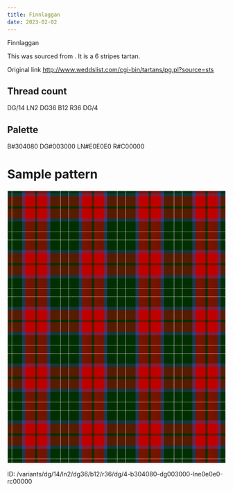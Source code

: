 ```yaml
---
title: Finnlaggan
date: 2023-02-02
---
```

Finnlaggan

This was sourced from <no value>.  It is a 6 stripes tartan.

Original link http://www.weddslist.com/cgi-bin/tartans/pg.pl?source=sts

## Thread count
DG/14 LN2 DG36 B12 R36 DG/4

## Palette
B#304080 DG#003000 LN#E0E0E0 R#C00000

# Sample pattern

![Tartan detail](tartan.png "DG/14 LN2 DG36 B12 R36 DG/4 tartan")

ID: /variants/dg/14/ln2/dg36/b12/r36/dg/4-b304080-dg003000-lne0e0e0-rc00000